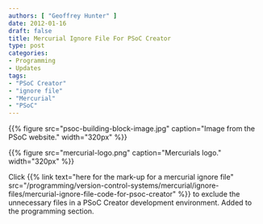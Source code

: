 ```yaml
---
authors: [ "Geoffrey Hunter" ]
date: 2012-01-16
draft: false
title: Mercurial Ignore File For PSoC Creator
type: post
categories:
- Programming
- Updates
tags:
- "PSoC Creator"
- "ignore file"
- "Mercurial"
- "PSoC"
---
```


{{% figure src="psoc-building-block-image.jpg" caption="Image from the PSoC website."  width="320px" %}}

{{% figure src="mercurial-logo.png" caption="Mercurials logo." width="320px" %}}

Click {{% link text="here for the mark-up for a mercurial ignore file" src="/programming/version-control-systems/mercurial/ignore-files/mercurial-ignore-file-code-for-psoc-creator" %}} to exclude the unnecessary files in a PSoC Creator development environment. Added to the programming section.
